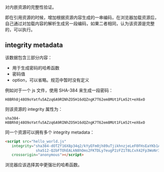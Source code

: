 对内嵌资源的完整性验证。

即在引用资源的时候，增加根据资源内容生成的一串编码，在浏览器加载资源后，自己通过对加载内容的解析生成另一段编码，如果二者相同，认为该资源是完整的，可以执行。

## integrity metadata

该数据包含三部分内容：
- 用于生成密码的哈希函数
- 密码值
- option，可以省略。规范中暂时没有定义

例如对于一个 js 文件，使用 SHA-384 来生成一段密码：
```
H8BRh8j48O9oYatfu5AZzq6A9RINhZO5H16dQZngK7T62em8MUt1FLm52t+eX6xO
```

则该资源的 integrity 属性为：
```
sha384-H8BRh8j48O9oYatfu5AZzq6A9RINhZO5H16dQZngK7T62em8MUt1FLm52t+eX6xO
```

同一个资源可以拥有多个 integrity metadata：
```html
<script src="hello_world.js"
   integrity="sha384-dOTZf16X8p34q2/kYyEFm0jh89uTjikhnzjeLeF0FHsEaYKb1A1cv+Lyv4Hk8vHd
              sha512-Q2bFTOhEALkN8hOms2FKTDLy7eugP2zFZ1T8LCvX42Fp3WoNr3bjZSAHeOsHrbV1Fu9/A0EzCinRE7Af1ofPrw=="
   crossorigin="anonymous"></script>
```

浏览器应该选择其中更强壮的哈希函数。
